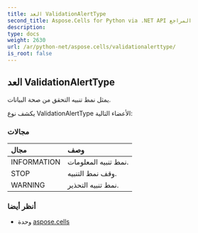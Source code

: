 ```yaml
---
title: العد ValidationAlertType
second_title: Aspose.Cells for Python via .NET API المراجع
description:
type: docs
weight: 2630
url: /ar/python-net/aspose.cells/validationalerttype/
is_root: false
---
```

##  العد ValidationAlertType
يمثل نمط تنبيه التحقق من صحة البيانات.



يكشف نوع ValidationAlertType الأعضاء التالية:

###  مجالات
| مجال| وصف|
| :- | :- |
| INFORMATION | نمط تنبيه المعلومات.|
| STOP | وقف نمط التنبيه.|
| WARNING | نمط تنبيه التحذير.|



###  أنظر أيضا
* وحدة [aspose.cells](..)
